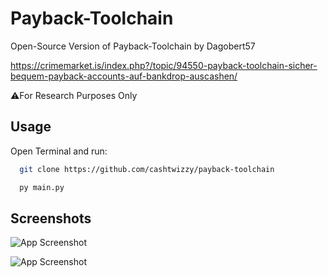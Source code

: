 
# Payback-Toolchain

Open-Source Version of Payback-Toolchain by Dagobert57

https://crimemarket.is/index.php?/topic/94550-payback-toolchain-sicher-bequem-payback-accounts-auf-bankdrop-auscashen/

⚠️For Research Purposes Only

## Usage

Open Terminal and run:
```bash
  git clone https://github.com/cashtwizzy/payback-toolchain
```
```python
  py main.py
```
    
## Screenshots

![App Screenshot](https://crimemarket.is/uploads/monthly_2022_12/screenshot1.png.aa7d44c1694c0d06d4b5763007fbdd23.png)

![App Screenshot](https://crimemarket.is/uploads/monthly_2022_12/ezgif-1-7e312cef5a.png.bfe3a1c506c42deb9dbbf06751d48204.png)

